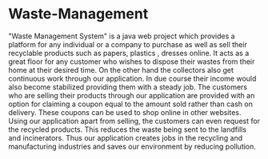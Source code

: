 # Waste-Management
"Waste Management System" is a java web project which provides a platform for any individual or a company to purchase as well as sell their recyclable products such as papers, plastics , dresses online.
It acts as a great floor for any customer who wishes to dispose their wastes from their home at their desired time. On the other hand the collectors also get continuous work through our application. In due course their income would also become stabilized providing them with a steady job. The customers who are selling their products through our application are provided with an option for claiming a coupon equal to the amount sold rather than cash on delivery. These coupons can be used to shop online in other websites. Using our application apart from selling, the customers can even request for the recycled products. This reduces the waste being sent to the landfills and incinerators. Thus our application creates jobs in the recycling and manufacturing industries and saves our environment by reducing pollution.
